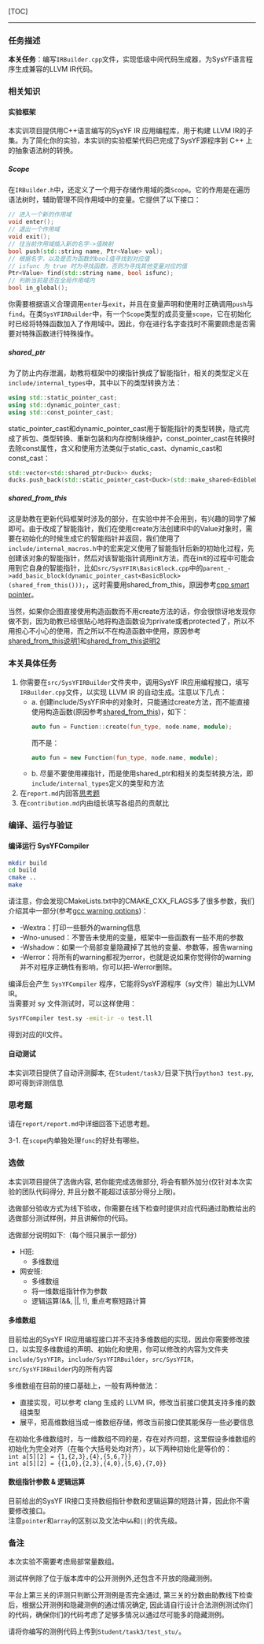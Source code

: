 [TOC]

---

### 任务描述
**本关任务**：编写`IRBuilder.cpp`文件，实现低级中间代码生成器，为SysYF语言程序生成兼容的LLVM IR代码。

### 相关知识
#### 实验框架
本实训项目提供用C++语言编写的SysYF IR 应用编程库，用于构建 LLVM IR的子集。为了简化你的实验，本实训的实验框架代码已完成了SysYF源程序到 C++ 上的抽象语法树的转换。

##### Scope
在`IRBuilder.h`中，还定义了一个用于存储作用域的类`Scope`。它的作用是在遍历语法树时，辅助管理不同作用域中的变量。它提供了以下接口：
```cpp
// 进入一个新的作用域
void enter();
// 退出一个作用域
void exit();
// 往当前作用域插入新的名字->值映射
bool push(std::string name, Ptr<Value> val);
// 根据名字，以及是否为函数的bool值寻找到对应值
// isfunc 为 true 时为寻找函数，否则为寻找其他变量对应的值
Ptr<Value> find(std::string name, bool isfunc);
// 判断当前是否在全局作用域内
bool in_global();
```
你需要根据语义合理调用`enter`与`exit`，并且在变量声明和使用时正确调用`push`与`find`。在类`SysYFIRBuilder`中，有一个`Scope`类型的成员变量`scope`，它在初始化时已经将特殊函数加入了作用域中。因此，你在进行名字查找时不需要顾虑是否需要对特殊函数进行特殊操作。

##### shared_ptr
为了防止内存泄漏，助教将框架中的裸指针换成了智能指针，相关的类型定义在`include/internal_types`中，其中以下的类型转换方法：
```cpp
using std::static_pointer_cast;
using std::dynamic_pointer_cast;
using std::const_pointer_cast;
```
static_pointer_cast和dynamic_pointer_cast用于智能指针的类型转换，隐式完成了拆包、类型转换、重新包装和内存控制块维护，const_pointer_cast在转换时去除const属性，含义和使用方法类似于static_cast、dynamic_cast和const_cast：
```cpp
std::vector<std::shared_ptr<Duck>> ducks;
ducks.push_back(std::static_pointer_cast<Duck>(std::make_shared<EdibleDuck>()));
```

##### shared_from_this
这是助教在更新代码框架时涉及的部分，在实验中并不会用到，有兴趣的同学了解即可。由于改成了智能指针，我们在使用create方法创建IR中的Value对象时，需要在初始化的时候生成它的智能指针并返回，我们使用了`include/internal_macros.h`中的宏来定义使用了智能指针后新的初始化过程，先创建该对象的智能指针，然后对该智能指针调用init方法，而在init的过程中可能会用到它自身的智能指针，比如`src/SysYFIR\BasicBlock.cpp`中的`parent_->add_basic_block(dynamic_pointer_cast<BasicBlock>(shared_from_this()));`，这时需要用shared_from_this，原因参考[cpp smart pointer](https://www.cyhone.com/articles/right-way-to-use-cpp-smart-pointer/)。

当然，如果你企图直接使用构造函数而不用create方法的话，你会很惊讶地发现你做不到，因为助教已经很贴心地将构造函数设为private或者protected了，所以不用担心不小心的使用，而之所以不在构造函数中使用，原因参考[shared_from_this说明1](https://blog.csdn.net/weixin_38927079/article/details/115505724)和[shared_from_this说明2](https://blog.csdn.net/u012398613/article/details/52243764)

### 本关具体任务
1. 你需要在`src/SysYFIRBuilder`文件夹中，调用SysYF IR应用编程接口，填写`IRBuilder.cpp`文件，以实现 LLVM IR 的自动生成。注意以下几点：
   * a. 创建include/SysYFIR中的对象时，只能通过create方法，而不能直接使用构造函数(原因参考[shared_from_this](#shared_from_this))，如下：
      ```cpp
      auto fun = Function::create(fun_type, node.name, module);
      ```
      而不是：
      ```cpp
      auto fun = new Function(fun_type, node.name, module);
      ```
   * b. 尽量不要使用裸指针，而是使用shared_ptr和相关的类型转换方法，即`include/internal_types`定义的类型和方法
2. 在`report.md`内回答[思考题](#思考题)
3. 在`contribution.md`内由组长填写各组员的贡献比

### 编译、运行与验证

#### 编译运行 SysYFCompiler

```sh
mkdir build
cd build
cmake ..
make
```
请注意，你会发现CMakeLists.txt中的CMAKE_CXX_FLAGS多了很多参数，我们介绍其中一部分(参考[gcc warning options](https://gcc.gnu.org/onlinedocs/gcc/Warning-Options.html))：
   * -Wextra：打印一些额外的warning信息
   * -Wno-unused：不警告未使用的变量，框架中一些函数有一些不用的参数
   * -Wshadow：如果一个局部变量隐藏掉了其他的变量、参数等，报告warning
   * -Werror：将所有的warning都视为error，也就是说如果你觉得你的warning并不对程序正确性有影响，你可以把-Werror删除。

编译后会产生 `SysYFCompiler` 程序，它能将SysYF源程序（sy文件）输出为LLVM IR。  
当需要对 sy 文件测试时，可以这样使用：

```sh
SysYFCompiler test.sy -emit-ir -o test.ll
```
得到对应的ll文件。

#### 自动测试

本实训项目提供了自动评测脚本, 在`Student/task3/`目录下执行`python3 test.py`, 即可得到评测信息

### 思考题
请在`report/report.md`中详细回答下述思考题。

3-1. 在`scope`内单独处理`func`的好处有哪些。


### 选做

本实训项目提供了选做内容, 若你能完成选做部分, 将会有额外加分(仅针对本次实验的团队代码得分, 并且分数不能超过该部分得分上限)。

选做部分验收方式为线下验收，你需要在线下检查时提供对应代码通过助教给出的选做部分测试样例，并且讲解你的代码。

选做部分说明如下:（每个班只展示一部分）
   - H班:
      - 多维数组
   - 网安班:
      - 多维数组
      - 将一维数组指针作为参数
      - 逻辑运算(\&\&, \|\|, \!), 重点考察短路计算

#### 多维数组

目前给出的SysYF IR应用编程接口并不支持多维数组的实现，因此你需要修改接口，以实现多维数组的声明、初始化和使用，你可以修改的内容为文件夹`include/SysYFIR`，`include/SysYFIRBuilder`，`src/SysYFIR`，`src/SysYFIRBuilder`内的所有内容

多维数组在目前的接口基础上，一般有两种做法：  
- 直接实现，可以参考 clang 生成的 LLVM IR，修改当前接口使其支持多维的数组类型
- 展平，把高维数组当成一维数组存储，修改当前接口使其能保存一些必要信息

在初始化多维数组时，与一维数组不同的是，存在对齐问题，这里假设多维数组的初始化为完全对齐（在每个大括号处均对齐），以下两种初始化是等价的：  
`int a[5][2] = {1,{2,3},{4},{5,6,7}}`  
`int a[5][2] = {{1,0},{2,3},{4,0},{5,6},{7,0}}`  

#### 数组指针参数 & 逻辑运算

目前给出的SysYF IR接口支持数组指针参数和逻辑运算的短路计算，因此你不需要修改接口。  
注意`pointer`和`array`的区别以及文法中`&&`和`||`的优先级。

### 备注

本次实验不需要考虑局部常量数组。

测试样例除了位于版本库中的公开测例外,还包含不开放的隐藏测例。

平台上第三关的评测只判断公开测例是否完全通过, 第三关的分数由助教线下检查后，根据公开测例和隐藏测例的通过情况确定, 因此请自行设计合法测例测试你们的代码，确保你们的代码考虑了足够多情况以通过尽可能多的隐藏测例。

请将你编写的测例代码上传到`Student/task3/test_stu/`。
